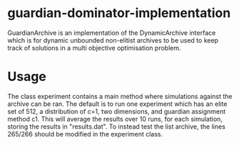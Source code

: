 # guardian-dominator-implementation
GuardianArchive is an implementation of the DynamicArchive interface which is for dynamic unbounded non-elitist archives to be used to keep track of solutions in a multi objective optimisation problem.

# Usage
The class experiment contains a main method where simulations against the archive can be ran. The default is to run one experiment which has an elite set of 512, a distribution of c=1, two dimensions, and guardian assignment method c1. This will average the results over 10 runs, for each simulation, storing the results in "results.dat". To instead test the list archive, the lines 265/266 should be modified in the experiment class.
